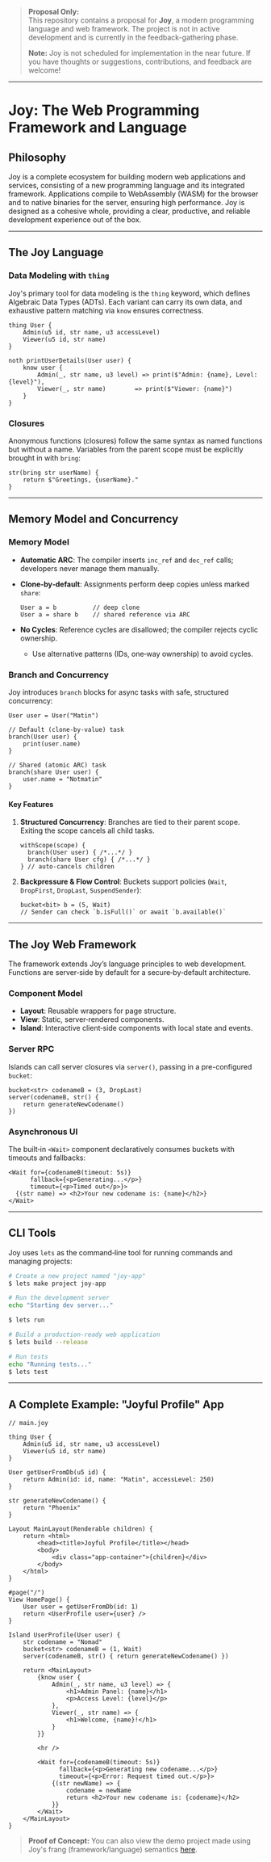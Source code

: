 > **Proposal Only:**  
> This repository contains a proposal for **Joy**, a modern programming language and web framework. The project is not in active development and is currently in the feedback-gathering phase.  
> 
> **Note:** Joy is not scheduled for implementation in the near future. If you have thoughts or suggestions, contributions, and feedback are welcome!

---

# Joy: The Web Programming Framework and Language

## Philosophy

Joy is a complete ecosystem for building modern web applications and services, consisting of a new programming language and its integrated framework. Applications compile to WebAssembly (WASM) for the browser and to native binaries for the server, ensuring high performance. Joy is designed as a cohesive whole, providing a clear, productive, and reliable development experience out of the box.

---

## The Joy Language

### Data Modeling with `thing`

Joy's primary tool for data modeling is the `thing` keyword, which defines Algebraic Data Types (ADTs). Each variant can carry its own data, and exhaustive pattern matching via `know` ensures correctness.

```joy
thing User {
    Admin(u5 id, str name, u3 accessLevel)
    Viewer(u5 id, str name)
}

noth printUserDetails(User user) {
    know user {
        Admin(_, str name, u3 level) => print($"Admin: {name}, Level: {level}"),
        Viewer(_, str name)        => print($"Viewer: {name}")
    }
}
```

### Closures

Anonymous functions (closures) follow the same syntax as named functions but without a name. Variables from the parent scope must be explicitly brought in with `bring`:

```joy
str(bring str userName) {
    return $"Greetings, {userName}."
}
```

---

## Memory Model and Concurrency

### Memory Model

* **Automatic ARC**: The compiler inserts `inc_ref` and `dec_ref` calls; developers never manage them manually.
* **Clone‑by‑default**: Assignments perform deep copies unless marked `share`:

  ```joy
  User a = b          // deep clone
  User a = share b    // shared reference via ARC
  ```

* **No Cycles**: Reference cycles are disallowed; the compiler rejects cyclic ownership.

  * Use alternative patterns (IDs, one‑way ownership) to avoid cycles.

### Branch and Concurrency

Joy introduces `branch` blocks for async tasks with safe, structured concurrency:

```joy
User user = User("Matin")

// Default (clone-by-value) task
branch(User user) {
    print(user.name)
}

// Shared (atomic ARC) task
branch(share User user) {
    user.name = "Notmatin"
}
```

#### Key Features

1. **Structured Concurrency**: Branches are tied to their parent scope. Exiting the scope cancels all child tasks.

   ```joy
   withScope(scope) {
     branch(User user) { /*...*/ }
     branch(share User cfg) { /*...*/ }
   } // auto-cancels children
   ```

2. **Backpressure & Flow Control**: Buckets support policies (`Wait`, `DropFirst`, `DropLast`, `SuspendSender`):

   ```joy
   bucket<bit> b = (5, Wait)
   // Sender can check `b.isFull()` or await `b.available()`
   ```

---

## The Joy Web Framework

The framework extends Joy’s language principles to web development. Functions are server‑side by default for a secure‑by‑default architecture.

### Component Model

* **Layout**: Reusable wrappers for page structure.
* **View**: Static, server‑rendered components.
* **Island**: Interactive client‑side components with local state and events.

### Server RPC

Islands can call server closures via `server()`, passing in a pre-configured `bucket`:

```joy
bucket<str> codenameB = (3, DropLast)
server(codenameB, str() {
    return generateNewCodename()
})
```

### Asynchronous UI

The built‑in `<Wait>` component declaratively consumes buckets with timeouts and fallbacks:

```joy
<Wait for={codenameB(timeout: 5s)}
      fallback={<p>Generating...</p>}
      timeout={<p>Timed out</p>}>
  {(str name) => <h2>Your new codename is: {name}</h2>}
</Wait>
```

---

## CLI Tools

Joy uses `lets` as the command‑line tool for running commands and managing projects:

```bash
# Create a new project named "joy-app"
$ lets make project joy-app

# Run the development server
echo "Starting dev server..."

$ lets run

# Build a production‑ready web application
$ lets build --release

# Run tests
echo "Running tests..."
$ lets test
```

---

## A Complete Example: "Joyful Profile" App

```joy
// main.joy

thing User {
    Admin(u5 id, str name, u3 accessLevel)
    Viewer(u5 id, str name)
}

User getUserFromDb(u5 id) {
    return Admin(id: id, name: "Matin", accessLevel: 250)
}

str generateNewCodename() {
    return "Phoenix"
}

Layout MainLayout(Renderable children) {
    return <html>
        <head><title>Joyful Profile</title></head>
        <body>
            <div class="app-container">{children}</div>
        </body>
    </html>
}

#page("/")
View HomePage() {
    User user = getUserFromDb(id: 1)
    return <UserProfile user={user} />
}

Island UserProfile(User user) {
    str codename = "Nomad"
    bucket<str> codenameB = (1, Wait)
    server(codenameB, str() { return generateNewCodename() })

    return <MainLayout>
        {know user {
            Admin(_, str name, u3 level) => {
                <h1>Admin Panel: {name}</h1>
                <p>Access Level: {level}</p>
            },
            Viewer(_, str name) => {
                <h1>Welcome, {name}!</h1>
            }
        }}

        <hr />

        <Wait for={codenameB(timeout: 5s)}
              fallback={<p>Generating new codename...</p>}
              timeout={<p>Error: Request timed out.</p>}>
            {(str newName) => {
                codename = newName
                return <h2>Your new codename is: {codename}</h2>
            }}
        </Wait>
    </MainLayout>
}
```

> **Proof of Concept:** You can also view the demo project made using Joy's frang (framework/language) semantics [here](https://github.com/joyfrang/Joy/tree/mom/Demo).
